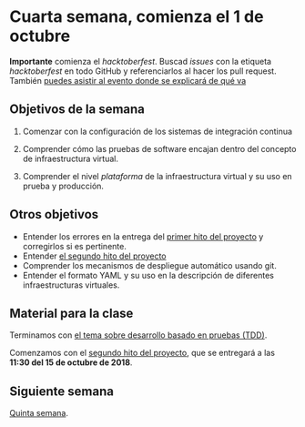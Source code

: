 # Cuarta semana, comienza el 1 de octubre

**Importante** comienza el *hacktoberfest*. Buscad *issues* con la
etiqueta *hacktoberfest* en todo GitHub y referenciarlos al hacer los
pull request. También [puedes asistir al evento donde se explicará de
qué va](https://www.meetup.com/es-ES/Granada-Geek/events/255018246/)

## Objetivos de la semana

1. Comenzar con la configuración de los sistemas de integración
   continua
   
2. Comprender cómo las pruebas de software encajan dentro del concepto
   de infraestructura virtual.
   
2. Comprender el nivel *plataforma* de la infraestructura virtual y su uso en prueba y producción.

## Otros objetivos

* Entender los errores en la entrega del
  [primer hito del proyecto](http://jj.github.io/IV/documentos/practicas/1.Infraestructura)
  y corregirlos si es pertinente.
* Entender [el segundo hito del proyecto](http://jj.github.io/IV/documentos/proyecto/2.CI)
* Comprender los mecanismos de despliegue automático usando git.
* Entender el formato YAML y su uso en la descripción de diferentes infraestructuras virtuales. 

## Material para la clase

Terminamos con
[el tema sobre desarrollo basado en pruebas (TDD)](http://jj.github.io/IV/documentos/temas/Desarrollo_basado_en_pruebas).


Comenzamos con el
[segundo hito del proyecto](http://jj.github.io/IV/documentos/proyecto/2.CI),
que se entregará a las  **11:30 del 15 de octubre de 2018**.

## Siguiente semana

[Quinta semana](semana-05.md).


